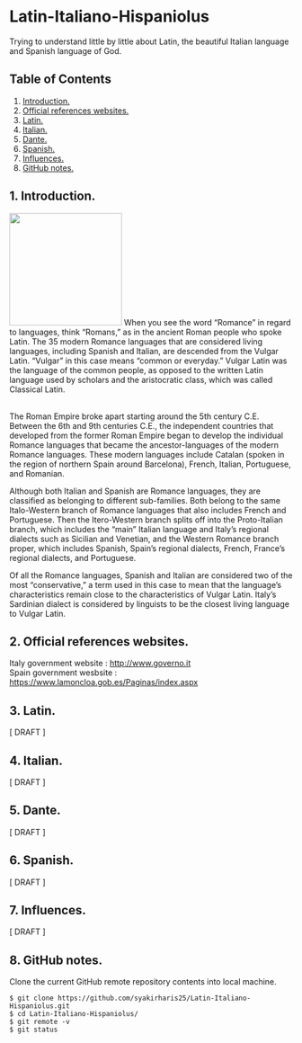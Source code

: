 # Latin-Italiano-Hispaniolus
Trying to understand little by little about Latin, the beautiful Italian language and Spanish language of God.

## Table of Contents
1. [Introduction.](#introduction)
2. [Official references websites.](#references)
3. [Latin.](#latin)
4. [Italian.](#italian)
5. [Dante.](#dante)
6. [Spanish.](#spanish)
7. [Influences.](#influence)
8. [GitHub notes.](#github)

<a name="introduction"></a>
## 1. Introduction.
<img src="image.format" height="200"> 
When you see the word “Romance” in regard to languages, think “Romans,” as in the ancient Roman people who spoke Latin. The 35 modern Romance languages that are considered living languages, including Spanish and Italian, are descended from the Vulgar Latin. “Vulgar” in this case means “common or everyday.” Vulgar Latin was the language of the common people, as opposed to the written Latin language used by scholars and the aristocratic class, which was called Classical Latin.<br /><br />

The Roman Empire broke apart starting around the 5th century C.E. Between the 6th and 9th centuries C.E., the independent countries that developed from the former Roman Empire began to develop the individual Romance languages that became the ancestor-languages of the modern Romance languages. These modern languages include Catalan (spoken in the region of northern Spain around Barcelona), French, Italian, Portuguese, and Romanian.

Although both Italian and Spanish are Romance languages, they are classified as belonging to different sub-families. Both belong to the same Italo-Western branch of Romance languages that also includes French and Portuguese. Then the Itero-Western branch splits off into the Proto-Italian branch, which includes the “main” Italian language and Italy’s regional dialects such as Sicilian and Venetian, and the Western Romance branch proper, which includes Spanish, Spain’s regional dialects, French, France’s regional dialects, and Portuguese.

Of all the Romance languages, Spanish and Italian are considered two of the most “conservative,” a term used in this case to mean that the language’s characteristics remain close to the characteristics of Vulgar Latin. Italy’s Sardinian dialect is considered by linguists to be the closest living language to Vulgar Latin.

<a name="references"></a>
## 2. Official references websites. <br />
Italy government website : http://www.governo.it <br />
Spain government wesbsite : https://www.lamoncloa.gob.es/Paginas/index.aspx <br />

<a name="latin"></a>
## 3. Latin.

[ DRAFT ]

<a name="italian"></a>
## 4. Italian.

[ DRAFT ]

<a name="dante"></a>
## 5. Dante.

[ DRAFT ]

<a name="spanish"></a>
## 6. Spanish.

[ DRAFT ]

<a name="influence"></a>
## 7. Influences.

[ DRAFT ]

<a name="github"></a>
## 8. GitHub notes.
Clone the current GitHub remote repository contents into local machine.
```
$ git clone https://github.com/syakirharis25/Latin-Italiano-Hispaniolus.git
$ cd Latin-Italiano-Hispaniolus/
$ git remote -v
$ git status
